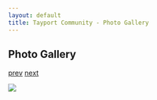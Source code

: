 ```yaml
---
layout: default
title: Tayport Community - Photo Gallery
---
```

## Photo Gallery

[prev](http://tayport.org.uk/photo/130) [next](http://tayport.org.uk/photo/132)

![ ](http://tayport.org.uk/media/131.jpg " ")

